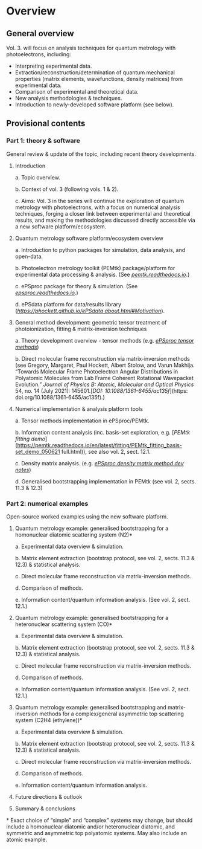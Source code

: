 # Overview

## General overview

Vol. 3. will focus on analysis techniques for quantum metrology with photoelectrons, including:

-   Interpreting experimental data.
-   Extraction/reconstruction/determination of quantum mechanical properties (matrix elements, wavefunctions, density matrices) from experimental data.
-   Comparison of experimental and theoretical data.
-   New analysis methodologies & techniques.
-   Introduction to newly-developed software platform (see below).


## Provisional contents

### Part 1: theory & software

General review & update of the topic, including recent theory developments.

1.  Introduction

    a.  Topic overview.

    b.  Context of vol. 3 (following vols. 1 & 2).

    c.  Aims: Vol. 3 in the series will continue the exploration of quantum metrology with photoelectrons, with a focus on numerical analysis techniques, forging a closer link between experimental and theoretical results, and making the methodologies discussed directly accessible via a new software platform/ecosystem.

2.  Quantum metrology software platform/ecosystem overview

    a.  Introduction to python packages for simulation, data analysis, and open-data.

    b.  Photoelectron metrology toolkit (PEMtk) package/platform for experimental data processing & analysis. (See [*pemtk.readthedocs.io*](https://pemtk.readthedocs.io).)

    c.  ePSproc package for theory & simulation. (See [*epsproc.readthedocs.io*](https://epsproc.readthedocs.io).)

    d.  ePSdata platform for data/results library ([*https://phockett.github.io/ePSdata about.html\#Motivation*](https://phockett.github.io/ePSdata/about.html#Motivation)).

3.  General method development: geometric tensor treatment of
    photoionization, fitting & matrix-inversion techniques

    a.  Theory development overview - tensor methods (e.g. [*ePSproc tensor methods*](https:/epsproc.readthedocs.io/en/latest/methodsgeometric_method_dev_pt3_AFBLM_090620_010920_dev_bk100920.html))

    b.  Direct molecular frame reconstruction via matrix-inversion methods (see Gregory, Margaret, Paul Hockett, Albert Stolow, and Varun Makhija. “Towards Molecular Frame Photoelectron Angular Distributions in Polyatomic Molecules from Lab Frame Coherent Rotational Wavepacket Evolution.” *Journal of Physics B: Atomic, Molecular and Optical Physics* 54, no. 14 (July 2021): 145601.[*DOI: 10.1088/1361-6455/ac135f*](https: doi.org/10.1088/1361-6455/ac135f).)

4.  Numerical implementation & analysis platform tools

    a.  Tensor methods implementation in ePSproc/PEMtk.

    b.  Information content analysis (inc. basis-set exploration, e.g. [*PEMtk fitting demo*](https://pemtk.readthedocs.io/en/latest/fitting/PEMtk_fitting_basis-set_demo_050621 full.html)), see also vol. 2, sect. 12.1.

    c.  Density matrix analysis. (e.g. [*ePSproc density matrix method dev notes*](https://epsproc.readthedocs.io/en/dev/methods/density_mat_notes_demo_300821.html))

    d.  Generalised bootstrapping implementation in PEMtk (see vol. 2, sects. 11.3 & 12.3)

### Part 2: numerical examples

Open-source worked examples using the new software platform.

1.  Quantum metrology example: generalised bootstrapping for a homonuclear diatomic scattering system (N2)\*

    a.  Experimental data overview & simulation.

    b.  Matrix element extraction (bootstrap protocol, see vol. 2, sects. 11.3 & 12.3) & statistical analysis.

    c.  Direct molecular frame reconstruction via matrix-inversion methods.

    d.  Comparison of methods.

    e.  Information content/quantum information analysis. (See vol. 2, sect. 12.1.)

2.  Quantum metrology example: generalised bootstrapping for a heteronuclear scattering system (CO)\*

    a.  Experimental data overview & simulation.

    b.  Matrix element extraction (bootstrap protocol, see vol. 2, sects. 11.3 & 12.3) & statistical analysis.

    c.  Direct molecular frame reconstruction via matrix-inversion methods.

    d.  Comparison of methods.

    e.  Information content/quantum information analysis. (See vol. 2,
         sect. 12.1.)

3.  Quantum metrology example: generalised bootstrapping and
    matrix-inversion methods for a complex/general asymmetric top
    scattering system (C2H4 (ethylene))\*

    a.  Experimental data overview & simulation.

    b.  Matrix element extraction (bootstrap protocol, see vol. 2,
         sects. 11.3 & 12.3) & statistical analysis.

    c.  Direct molecular frame reconstruction via matrix-inversion
         methods.

    d.  Comparison of methods.

    e.  Information content/quantum information analysis.

4.  Future directions & outlook
5.  Summary & conclusions

\* Exact choice of “simple” and “complex” systems may change, but should
include a homonuclear diatomic and/or heteronuclear diatomic, and
symmetric and asymmetric top polyatomic systems. May also include an
atomic example.
